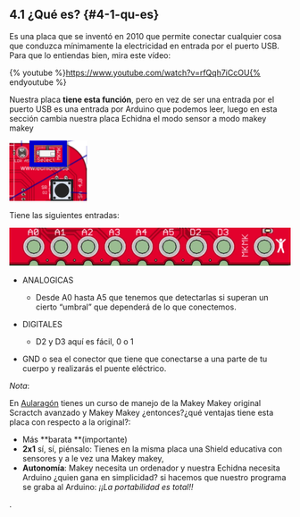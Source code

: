 ## 4.1 ¿Qué es? {#4-1-qu-es}

Es una placa que se inventó en 2010 que permite conectar cualquier cosa que conduzca mínimamente la electricidad en entrada por el puerto USB. Para que lo entiendas bien, mira este vídeo:

{% youtube %}https://www.youtube.com/watch?v=rfQqh7iCcOU{% endyoutube %}

Nuestra placa **tiene esta función**, pero en vez de ser una entrada por el puerto USB es una entrada por Arduino que podemos leer, luego en esta sección cambia nuestra placa Echidna el modo sensor a modo makey makey

![](/images/image4.png)

Tiene las siguientes entradas:

![](/images/image59.png)

*   ANALOGICAS

    *   Desde A0 hasta A5 que tenemos que detectarlas si superan un cierto “umbral” que dependerá de lo que conectemos.

*   DIGITALES

    *   D2 y D3 aquí es fácil, 0 o 1
    
*   GND o sea el conector que tiene que conectarse a una parte de tu cuerpo y realizarás el puente eléctrico.

_Nota_:

En [Aularagón](https://www.google.com/url?q=http://moodle.catedu.es/&sa=D&ust=1513946282898000&usg=AFQjCNFbbdhoQZIogmh59s6_ZIDyenPqFA) tienes un curso de manejo de la Makey Makey original Scractch avanzado y Makey Makey ¿entonces?¿qué ventajas tiene esta placa con respecto a la original?:

*   Más **barata **(importante)
*   **2x1** sí, sí, piénsalo: Tienes en la misma placa una Shield educativa con sensores y a le vez una Makey makey,
*   **Autonomía**: Makey necesita un ordenador y nuestra Echidna necesita Arduino ¿quien gana en simplicidad? si hacemos que nuestro programa se graba al Arduino: _¡¡La portabilidad es total!!_

.
